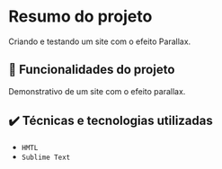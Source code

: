 # Resumo do projeto
Criando e testando um site com o efeito Parallax.

## 🔨 Funcionalidades do projeto
Demonstrativo de um site com o efeito parallax.

## ✔️ Técnicas e tecnologias utilizadas

- ``HMTL``
- ``Sublime Text``
